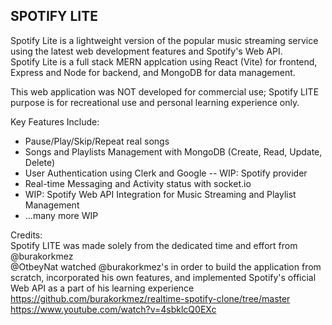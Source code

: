 ## SPOTIFY LITE
Spotify Lite is a lightweight version of the popular music streaming service using the latest web development features and Spotify's Web API.\
Spotify Lite is a full stack MERN applcation using React (Vite) for frontend, Express and Node for backend, and MongoDB for data management.

This web application was NOT developed for commercial use; Spotify LITE purpose is for recreational use and personal learning experience only.

Key Features Include:
- Pause/Play/Skip/Repeat real songs
- Songs and Playlists Management with MongoDB (Create, Read, Update, Delete)
- User Authentication using Clerk and Google -- WIP: Spotify provider
- Real-time Messaging and Activity status with socket.io
- WIP: Spotify Web API Integration for Music Streaming and Playlist Management
- ...many more WIP

Credits:\
Spotify LITE was made solely from the dedicated time and effort from @burakorkmez\
@OtbeyNat watched @burakorkmez's in order to build the application from scratch, incorporated his own features, and implemented Spotify's official Web API as a part of his learning experience \
https://github.com/burakorkmez/realtime-spotify-clone/tree/master
https://www.youtube.com/watch?v=4sbklcQ0EXc
